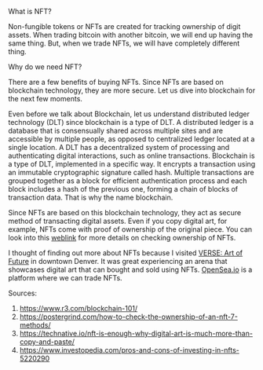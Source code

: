 
What is NFT?

Non-fungible tokens or NFTs are created for tracking ownership of digit assets. When trading bitcoin with another bitcoin, we will end up having the same thing. But, when we trade NFTs, we will have completely different thing.

Why do we need NFT?

There are a few benefits of buying NFTs. Since NFTs are based on blockchain technology, they are more secure. Let us dive into blockchain for the next few moments.

Even before we talk about Blockchain, let us understand distributed ledger technology (DLT) since blockchain is a type of DLT. A distributed ledger is a database that is consensually shared across multiple sites and are accessible by multiple people, as opposed to centralized ledger located at a single location. A DLT has a decentralized system of processing and authenticating digital interactions, such as online transactions. Blockchain is a type of DLT, implemented in a specific way. It encrypts a transaction using an immutable cryptographic signature called hash. Multiple transactions are grouped together as a block for efficient authentication process and each block includes a hash of the previous one, forming a chain of blocks of transaction data. That is why the name blockchain.

Since NFTs are based on this blockchain technology, they act as secure method of transacting digital assets. Even if you copy digital art, for example, NFTs come with proof of ownership of the original piece. You can look into this [weblink](https://postergrind.com/how-to-check-the-ownership-of-an-nft-7-methods/) for more details on checking ownership of NFTs.

I thought of finding out more about NFTs because I visited [VERSE: Art of Future](https://versenftcryptoart.com/denver/) in downtown Denver. It was great experiencing an arena that showcases digital art that can bought and sold using NFTs. [OpenSea.io](https://opensea.io/assets) is a platform where we can trade NFTs.


Sources:
1. https://www.r3.com/blockchain-101/
2. https://postergrind.com/how-to-check-the-ownership-of-an-nft-7-methods/
3. https://technative.io/nft-is-enough-why-digital-art-is-much-more-than-copy-and-paste/
4. https://www.investopedia.com/pros-and-cons-of-investing-in-nfts-5220290